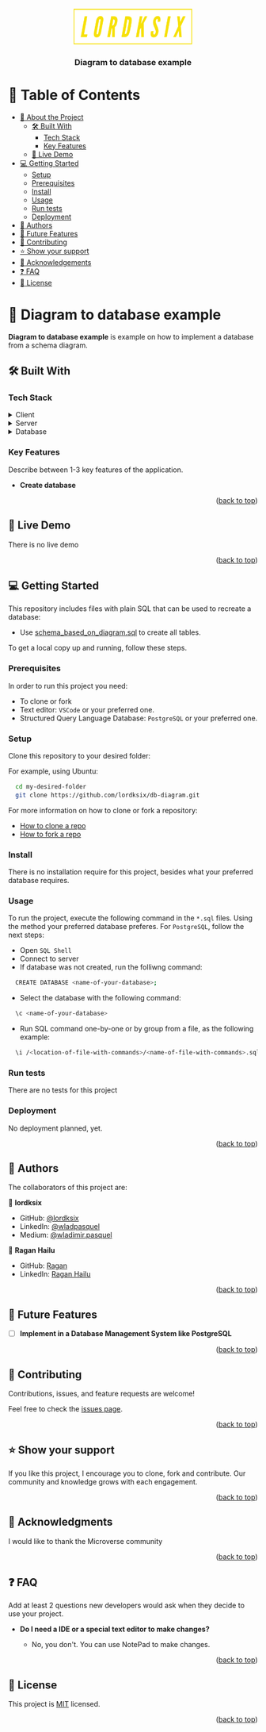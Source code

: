 <a name="readme-top"></a>

<div align="center">
    <img src="assets/lordksix-logos_transparent.png" alt="logo" width="240"  height="auto" margin="auto"/>
    <br/>
  <h3><b>Diagram to database example</b></h3>

</div>

<a name="readme-top"></a>

# 📗 Table of Contents

- [📖 About the Project](#about-project)
  - [🛠 Built With](#built-with)
    - [Tech Stack](#tech-stack)
    - [Key Features](#key-features)
  - [🚀 Live Demo](#live-demo)
- [💻 Getting Started](#getting-started)
  - [Setup](#setup)
  - [Prerequisites](#prerequisites)
  - [Install](#install)
  - [Usage](#usage)
  - [Run tests](#run-tests)
  - [Deployment](#triangular_flag_on_post-deployment)
- [👥 Authors](#authors)
- [🔭 Future Features](#future-features)
- [🤝 Contributing](#contributing)
- [⭐️ Show your support](#support)
- [🙏 Acknowledgements](#acknowledgements)
- [❓ FAQ](#faq)
- [📝 License](#license)


# 📖 Diagram to database example <a name="about-project"></a>

**Diagram to database example** is example on how to implement a database from a schema diagram.

## 🛠 Built With <a name="built-with"></a>

### Tech Stack <a name="tech-stack"></a>

<details>
  <summary>Client</summary>
</details>

<details>
  <summary>Server</summary>
</details>

<details>
<summary>Database</summary>
  <ul>
    <li><a href="https://www.postgresql.org/">PostgreSQL</a></li>
  </ul>
</details>

### Key Features <a name="key-features"></a>

Describe between 1-3 key features of the application.

- **Create database**


<p align="right">(<a href="#readme-top">back to top</a>)</p>


## 🚀 Live Demo <a name="live-demo"></a>

There is no live demo

<p align="right">(<a href="#readme-top">back to top</a>)</p>

## 💻 Getting Started <a name="getting-started"></a>

This repository includes files with plain SQL that can be used to recreate a database:

- Use [schema_based_on_diagram.sql](./schema_based_on_diagram.sql) to create all tables.

To get a local copy up and running, follow these steps.

### Prerequisites

In order to run this project you need:
- To clone or fork 
- Text editor: `VSCode` or your preferred one.
- Structured Query Language Database: `PostgreSQL` or your preferred one.

### Setup

Clone this repository to your desired folder:

For example, using Ubuntu:

```sh
  cd my-desired-folder
  git clone https://github.com/lordksix/db-diagram.git
```

For more information on how to clone or fork a repository:
- <a href="https://docs.github.com/en/repositories/creating-and-managing-repositories/cloning-a-repository">How to clone a repo</a>
- <a href="https://docs.github.com/en/get-started/quickstart/fork-a-repo">How to fork a repo</a>

### Install

There is no installation require for this project, besides what your preferred database requires.

### Usage

To run the project, execute the following command in the `*.sql` files. Using the method your preferred database preferes.
For `PostgreSQL`, follow the next steps:
- Open `SQL Shell`
- Connect to server
- If database was not created, run the folliwng command:
```sh
  CREATE DATABASE <name-of-your-database>;
```
- Select the database with the following command:
```sh
  \c <name-of-your-database>
```
- Run SQL command one-by-one or by group from a file, as the following example:
```sh
  \i /<location-of-file-with-commands>/<name-of-file-with-commands>.sql
```

### Run tests

There are no tests for this project

### Deployment

No deployment planned, yet.

<p align="right">(<a href="#readme-top">back to top</a>)</p>


## 👥 Authors <a name="authors"></a>

The collaborators of this project are:

👤 **lordksix**

- GitHub: [@lordksix](https://github.com/lordksix)
- LinkedIn: [@wladpasquel](https://www.linkedin.com/in/wladpasquel/)
- Medium: [@wladimir.pasquel](https://medium.com/@wladimir.pasquel)


👤 **Ragan Hailu**

- GitHub: [Ragan](https://github.com/ragangithub)
- LinkedIn: [Ragan Hailu](https://linkedin.com/in/raganhailu)

<p align="right">(<a href="#readme-top">back to top</a>)</p>

## 🔭 Future Features <a name="future-features"></a>

- [ ] **Implement in a Database Management System like PostgreSQL**


<p align="right">(<a href="#readme-top">back to top</a>)</p>

## 🤝 Contributing <a name="contributing"></a>

Contributions, issues, and feature requests are welcome!

Feel free to check the [issues page](../../issues/).

<p align="right">(<a href="#readme-top">back to top</a>)</p>

## ⭐️ Show your support <a name="support"></a>

If you like this project, I encourage you to clone, fork and contribute. Our community and knowledge grows with each engagement.

<p align="right">(<a href="#readme-top">back to top</a>)</p>

## 🙏 Acknowledgments <a name="acknowledgements"></a>

I would like to thank the Microverse community

<p align="right">(<a href="#readme-top">back to top</a>)</p>

## ❓ FAQ <a name="faq"></a>

Add at least 2 questions new developers would ask when they decide to use your project.

- **Do I need a IDE or a special text editor to make changes?**

  - No, you don't. You can use NotePad to make changes.


<p align="right">(<a href="#readme-top">back to top</a>)</p>


## 📝 License <a name="license"></a>

This project is [MIT](./LICENSE) licensed.


<p align="right">(<a href="#readme-top">back to top</a>)</p>
